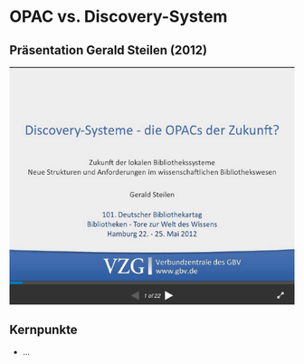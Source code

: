 # OPAC vs. Discovery-System

## Präsentation Gerald Steilen (2012)

[](http://www.slideshare.net/steilen/discoverysysteme-die-opacs-der-zukunft)![Screenshot Steilen 2012](/images/screenshot-steilen-2012.png)

## Kernpunkte
* ...